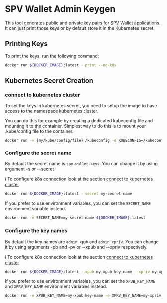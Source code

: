 # SPV Wallet Admin Keygen

This tool generates public and private key pairs for SPV Wallet applications. 
It can just print those keys or by default store it in the Kubernetes secret.

## Printing Keys

To print the keys, run the following command:

```bash
docker run ${DOCKER_IMAGE}:latest --print --no-k8s
```

## Kubernetes Secret Creation

### connect to kubernetes cluster
To set the keys in kubernetes secret, you need to setup the image to have access to the namespace kubernetes cluster.

You can do this for example by creating a dedicated kubeconfig file and mounting it to the container.
Simplest way to do this is to mount your .kube/config file to the container.

```bash
docker run -v {my/kube/config/file}:/kubeconfig -e KUBECONFIG=/kubeconfig ${DOCKER_IMAGE}:latest
```

### Configure the secret name
By default the secret name is `spv-wallet-keys`.
You can change it by using argument -s or --secret

ℹ️ To configure k8s connection look at the section [connect to kubernetes cluster](#connect-to-kubernetes-cluster)

```bash
docker run ${DOCKER_IMAGE}:latest --secret my-secret-name
```

If you prefer to use environment variables, you can set the `SECRET_NAME` environment variable instead.

```bash
docker run -e SECRET_NAME=my-secret-name ${DOCKER_IMAGE}:latest
```

### Configure the key names
By default the key names are `admin_xpub` and `admin_xpriv`.
You can change it by using arguments -pb and -pv or --xpub and --xpriv respectively.

ℹ️ To configure k8s connection look at the section [connect to kubernetes cluster](#connect-to-kubernetes-cluster)

```bash
docker run ${DOCKER_IMAGE}:latest --xpub my-xpub-key-name --xpriv my-xpriv-key-name
```

If you prefer to use environment variables, you can set the `XPUB_KEY_NAME` and `XPRV_KEY_NAME` environment variables instead.

```bash
docker run -e XPUB_KEY_NAME=my-xpub-key-name -e XPRV_KEY_NAME=my-xpriv-key-name ${DOCKER_IMAGE}:latest
```
